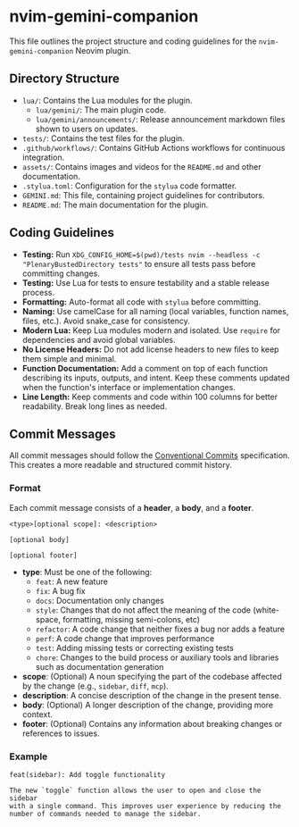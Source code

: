 # nvim-gemini-companion

This file outlines the project structure and coding guidelines for the `nvim-gemini-companion` Neovim plugin.

## Directory Structure

*   `lua/`: Contains the Lua modules for the plugin.
    *   `lua/gemini/`: The main plugin code.
    *   `lua/gemini/announcements/`: Release announcement markdown files shown to users on updates.
*   `tests/`: Contains the test files for the plugin.
*   `.github/workflows/`: Contains GitHub Actions workflows for continuous integration.
*   `assets/`: Contains images and videos for the `README.md` and other documentation.
*   `.stylua.toml`: Configuration for the `stylua` code formatter.
*   `GEMINI.md`: This file, containing project guidelines for contributors.
*   `README.md`: The main documentation for the plugin.

## Coding Guidelines

*   **Testing:** Run `XDG_CONFIG_HOME=$(pwd)/tests nvim --headless -c "PlenaryBustedDirectory tests"` to ensure all tests pass before committing changes.
*   **Testing:** Use Lua for tests to ensure testability and a stable release process.
*   **Formatting:** Auto-format all code with `stylua` before committing.
*   **Naming:** Use camelCase for all naming (local variables, function names, files, etc.). Avoid snake_case for consistency.
*   **Modern Lua:** Keep Lua modules modern and isolated. Use `require` for dependencies and avoid global variables.
*   **No License Headers:** Do not add license headers to new files to keep them simple and minimal.
*   **Function Documentation:** Add a comment on top of each function describing its inputs, outputs, and intent. Keep these comments updated when the function's interface or implementation changes.
*   **Line Length:** Keep comments and code within 100 columns for better readability. Break long lines as needed.

## Commit Messages

All commit messages should follow the [Conventional Commits](https://www.conventionalcommits.org/en/v1.0.0/) specification. This creates a more readable and structured commit history.

### Format

Each commit message consists of a **header**, a **body**, and a **footer**.

```
<type>[optional scope]: <description>

[optional body]

[optional footer]
```

*   **type**: Must be one of the following:
    *   `feat`: A new feature
    *   `fix`: A bug fix
    *   `docs`: Documentation only changes
    *   `style`: Changes that do not affect the meaning of the code (white-space, formatting, missing semi-colons, etc)
    *   `refactor`: A code change that neither fixes a bug nor adds a feature
    *   `perf`: A code change that improves performance
    *   `test`: Adding missing tests or correcting existing tests
    *   `chore`: Changes to the build process or auxiliary tools and libraries such as documentation generation
*   **scope**: (Optional) A noun specifying the part of the codebase affected by the change (e.g., `sidebar`, `diff`, `mcp`).
*   **description**: A concise description of the change in the present tense.
*   **body**: (Optional) A longer description of the change, providing more context.
*   **footer**: (Optional) Contains any information about breaking changes or references to issues.

### Example

```
feat(sidebar): Add toggle functionality

The new `toggle` function allows the user to open and close the sidebar
with a single command. This improves user experience by reducing the
number of commands needed to manage the sidebar.
```